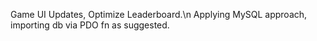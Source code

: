 Game UI Updates, Optimize Leaderboard.\n
Applying MySQL approach, importing db via PDO fn as suggested.
